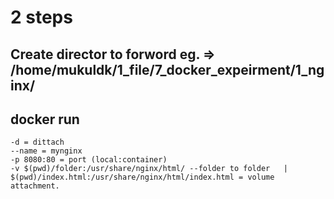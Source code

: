 # 2 steps

## Create director to forword eg. => /home/mukuldk/1_file/7_docker_expeirment/1_nginx/

## docker run

    -d = dittach
    --name = mynginx
    -p 8080:80 = port (local:container)
    -v $(pwd)/folder:/usr/share/nginx/html/ --folder to folder   |   $(pwd)/index.html:/usr/share/nginx/html/index.html = volume attachment.
